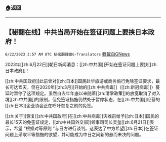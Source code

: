 ###  [:house:返回](README.md)
---


## 【秘翻在线】中共当局开始在签证问题上要挟日本政府！
`6/22/2023 3:57 AM UTC 秘密翻譯組G-Translators` [轉載自GNews](https://gnews.org/articles/1402841)

         

2023年[[zh:6月22日]]朝日新闻消息：[[zh:中共国]]开始在签证问题上要挟[[zh:日本政府]]！

[[zh:中共国政府]]此前曾对[[zh:日本]]国民赴华旅游或商务旅行免除签证要求，最长可达15天，但在2020年[[zh:3月]]开始的[[zh:中共病毒]]（[[zh:新冠病毒]]）蔓延时暂停了这项规定。虽然自去年年底以来随着[[zh:清零政策]]的放宽取消了对入境[[zh:中共国]]的限制，但免签证措施仍然处于暂停状态，在[[zh:中共国]]经营的[[zh:日本]]企业协会正在呼吁恢复之前的免签。

[[zh:关于]]恢复[[zh:中共国政府]]在[[zh:中共病毒]]灾难前给予[[zh:日本]]国民的最长15天的免签证规定，[[zh:中共国外交部]]领事司司长吴玺[[zh:6月21日]]表示，希望 "根据对等原则 "与日方进行谈判。这表达了中方希望[[zh:日本]]在签证问题上采取平等措施的欲望，并可能成为中日之间新的悬而未决的问题。
